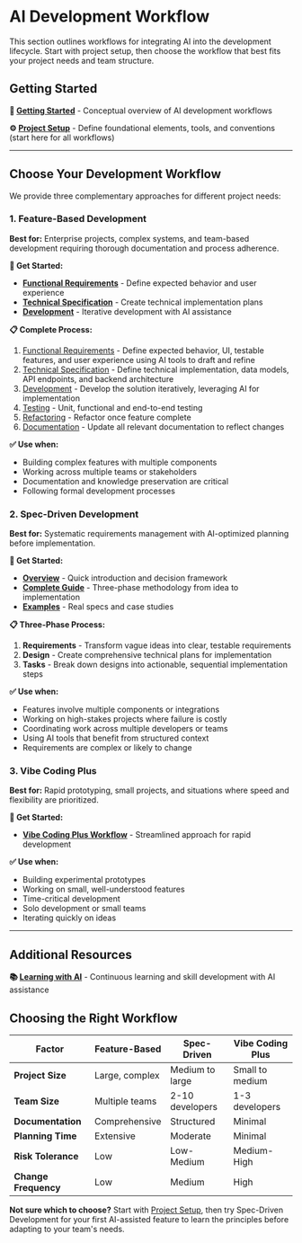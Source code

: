 # AI Development Workflow

This section outlines workflows for integrating AI into the development lifecycle. Start with project setup, then choose the workflow that best fits your project needs and team structure.

## Getting Started

**🚀 [Getting Started](formal-process/01-getting-started.md)** - Conceptual overview of AI development workflows

**⚙️ [Project Setup](02-project-setup.md)** - Define foundational elements, tools, and conventions (start here for all workflows)

---

## Choose Your Development Workflow

We provide three complementary approaches for different project needs:

### 1. Feature-Based Development
**Best for:** Enterprise projects, complex systems, and team-based development requiring thorough documentation and process adherence.

**🎯 Get Started:**
- **[Functional Requirements](formal-process/02-functional-requirement.md)** - Define expected behavior and user experience
- **[Technical Specification](formal-process/03-technical-specification.md)** - Create technical implementation plans
- **[Development](formal-process/04-development.md)** - Iterative development with AI assistance

**📋 Complete Process:**
1. [Functional Requirements](formal-process/02-functional-requirement.md) - Define expected behavior, UI, testable features, and user experience using AI tools to draft and refine
2. [Technical Specification](formal-process/03-technical-specification.md) - Define technical implementation, data models, API endpoints, and backend architecture
3. [Development](formal-process/04-development.md) - Develop the solution iteratively, leveraging AI for implementation
4. [Testing](formal-process/05-testing.md) - Unit, functional and end-to-end testing
5. [Refactoring](formal-process/06-refactoring.md) - Refactor once feature complete
6. [Documentation](formal-process/07-documentation.md) - Update all relevant documentation to reflect changes

**✅ Use when:**
- Building complex features with multiple components
- Working across multiple teams or stakeholders
- Documentation and knowledge preservation are critical
- Following formal development processes

### 2. Spec-Driven Development
**Best for:** Systematic requirements management with AI-optimized planning before implementation.

**🎯 Get Started:**
- **[Overview](spec-driven-process/README.md)** - Quick introduction and decision framework
- **[Complete Guide](spec-driven-process/guide.md)** - Three-phase methodology from idea to implementation
- **[Examples](spec-driven-process/examples.md)** - Real specs and case studies

**📋 Three-Phase Process:**
1. **Requirements** - Transform vague ideas into clear, testable requirements
2. **Design** - Create comprehensive technical plans for implementation
3. **Tasks** - Break down designs into actionable, sequential implementation steps

**✅ Use when:**
- Features involve multiple components or integrations
- Working on high-stakes projects where failure is costly
- Coordinating work across multiple developers or teams
- Using AI tools that benefit from structured context
- Requirements are complex or likely to change

### 3. Vibe Coding Plus
**Best for:** Rapid prototyping, small projects, and situations where speed and flexibility are prioritized.

**🎯 Get Started:**
- **[Vibe Coding Plus Workflow](04-vibe-coding-workflow.md)** - Streamlined approach for rapid development

**✅ Use when:**
- Building experimental prototypes
- Working on small, well-understood features
- Time-critical development
- Solo development or small teams
- Iterating quickly on ideas

---

## Additional Resources

**📚 [Learning with AI](09-learning.md)** - Continuous learning and skill development with AI assistance

## Choosing the Right Workflow

| Factor | Feature-Based | Spec-Driven | Vibe Coding Plus |
|--------|---------------|-------------|------------------|
| **Project Size** | Large, complex | Medium to large | Small to medium |
| **Team Size** | Multiple teams | 2-10 developers | 1-3 developers |
| **Documentation** | Comprehensive | Structured | Minimal |
| **Planning Time** | Extensive | Moderate | Minimal |
| **Risk Tolerance** | Low | Low-Medium | Medium-High |
| **Change Frequency** | Low | Medium | High |

**Not sure which to choose?** Start with [Project Setup](02-project-setup.md), then try Spec-Driven Development for your first AI-assisted feature to learn the principles before adapting to your team's needs.
